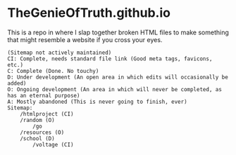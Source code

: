 # TheGenieOfTruth.github.io
This is a repo in where I slap together broken HTML files to make something that might resemble a website if you cross your eyes.
```
(Sitemap not actively maintained)
CI: Complete, needs standard file link (Good meta tags, favicons, etc.)
C: Complete (Done. No touchy)
D: Under development (An open area in which edits will occasionally be added)
O: Ongoing development (An area in which will never be completed, as has an eternal purpose)
A: Mostly abandoned (This is never going to finish, ever)
Sitemap:
    /htmlproject (CI)
    /random (O)
        /go
    /resources (O)
    /school (D)
        /voltage (CI)
```
